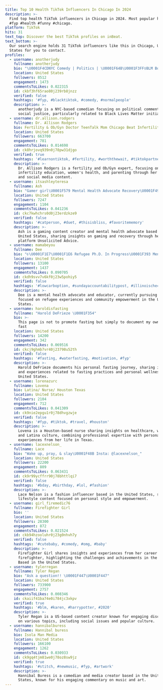 ```yaml
---
title: Top 10 Health TikTok Influencers In Chicago In 2024
description: >-
  Find top health TikTok influencers in Chicago in 2024. Most popular hashtags:
  #fyp #health #funny #chicago.
platform: TikTok
hits: 31
text_top: Discover the best TikTok profiles on inBeat.
text_bottom: >-
  Our search engine holds 31 TikTok influencers like this in Chicago, United
  States for you to contact.
profiles:
  - username: anotherjudy
    fullname: anotherjudy
    bio: "\U0001F4CDNYC Comedy | Politics | \U0001F64B\U0001F3FF‍♀️BLM Bookings: judy@anotherjudy.com"
    location: United States
    followers: 8512
    engagement: 1473
    commentsToLikes: 0.022315
    id: ckbf3hf65rao80j239rb8jnzz
    verified: false
    hashtags: '#fyp, #blacktiktok, #comedy, #normalpeople'
    description: >-
      anotherjudy is a NYC-based comedian focusing on political commentary and
      social justice, particularly related to Black Lives Matter initiatives.
  - username: dr.allison.rodgers
    fullname: Dr. Allison Rodgers
    bio: Fertility & Ob/Gyn Doctor TeenTalk Mom Chicago Beat Infertility Podcast
    location: United States
    followers: 663700
    engagement: 781
    commentsToLikes: 0.014698
    id: ck8hrjovq939n0j78pw31djgo
    verified: true
    hashtags: '#learnontiktok, #fertility, #worththewait, #tiktokpartner'
    description: >-
      Dr. Allison Rodgers is a fertility and Ob/Gyn expert, focusing on
      infertility education, women's health, and parenting through her podcast
      and social media content.
  - username: itsashleyteresa
    fullname: Ash
    bio: "Gamer girl\U0001F579 Mental Health Advocate Recovery\U0001F497 CEO of Unsolicited Advice"
    location: United States
    followers: 7247
    engagement: 1104
    commentsToLikes: 0.041236
    id: ckc7kwhchrs0d0j23erdzkze9
    verified: false
    hashtags: '#catperson, #duet, #thisisbliss, #favoritememory'
    description: >-
      Ash is a gaming content creator and mental health advocate based in the
      United States, sharing insights on gaming and recovery through her
      platform Unsolicited Advice.
  - username: mamabeyou
    fullname: Dee
    bio: "☪️\U0001F1E7\U0001F1E6 Refugee Ph.D. In Progress\U0001F393 Mental Health Advocate\U0001F91C\U0001F3FB\U0001F91B\U0001F3FF Educator \U0001F4DA"
    location: United States
    followers: 13100
    engagement: 1437
    commentsToLikes: 0.090705
    id: ckdh9svv7v6kf0j23w5pohiy5
    verified: false
    hashtags: '#lowcarboption, #sundayaccountabilitypost, #illinoischeckin, #activism'
    description: >-
      Dee is a mental health advocate and educator, currently pursuing a Ph.D.,
      focused on refugee experiences and community empowerment in the United
      States.
  - username: haroldisfasting
    fullname: "Harold DeFrieze \U0001F354"
    bio: >-
      This page is not to promote fasting but simply to document my own personal
      fast
    location: United States
    followers: 14200
    engagement: 342
    commentsToLikes: 0.069516
    id: ckcj9ghmb7vr40j23798u52th
    verified: false
    hashtags: '#fasting, #waterfasting, #motivation, #fyp'
    description: >-
      Harold DeFrieze documents his personal fasting journey, sharing insights
      and experiences related to fasting practices and personal wellness in the
      United States.
  - username: lorenazurc
    fullname: Lovena
    bio: Latina/ Nurse/ Houston Texas
    location: United States
    followers: 2104
    engagement: 712
    commentsToLikes: 0.041309
    id: ck9nie2epgu1r0j78dhvgzwje
    verified: false
    hashtags: '#fyp, #tiktok, #travel, #houston'
    description: >-
      Lovena is a Houston-based nurse sharing insights on healthcare, wellness,
      and Latina culture, combining professional expertise with personal
      experiences from her life in Texas.
  - username: lacexnelson_
    fullname: Lace
    bio: "Wake up, pray, & slay\U0001F48B Insta: @lacexnelson_"
    location: United States
    followers: 22200
    engagement: 809
    commentsToLikes: 0.063431
    id: ck9r99ycffrr90j78bhttlqi7
    verified: false
    hashtags: '#bday, #birthday, #lol, #fashion'
    description: >-
      Lace Nelson is a fashion influencer based in the United States, sharing
      lifestyle content focused on personal style and empowerment.
  - username: girl_firemedic76
    fullname: Firefighter Girl
    bio: ''
    location: United States
    followers: 28300
    engagement: 872
    commentsToLikes: 0.021524
    id: ckb94hzooluhr0j23g0nhvh7y
    verified: false
    hashtags: '#cutebaby, #comedy, #omg, #baby'
    description: >-
      Firefighter Girl shares insights and experiences from her career as a
      firefighter, highlighting the challenges and achievements in the field.
      Based in the United States.
  - username: tylerregan
    fullname: Tyler Regan
    bio: "Ask a question!! \U0001F447\U0001F447"
    location: United States
    followers: 733900
    engagement: 2757
    commentsToLikes: 0.008346
    id: ckaiif41ba74e0i784jc3xkpv
    verified: true
    hashtags: '#blm, #karen, #harrypotter, #2020'
    description: >-
      Tyler Regan is a US-based content creator known for engaging discussions
      on various topics, including social issues and popular culture.
  - username: hannibalburess
    fullname: Hannibal buress
    bio: Isola Man Media
    location: United States
    followers: 166100
    engagement: 1262
    commentsToLikes: 0.030933
    id: ck9gq4tjm81we0j78oz8sw9jz
    verified: true
    hashtags: '#stitch, #newmusic, #fyp, #artwork'
    description: >-
      Hannibal Buress is a comedian and media creator based in the United
      States, known for his engaging commentary on music and art.
---
```


